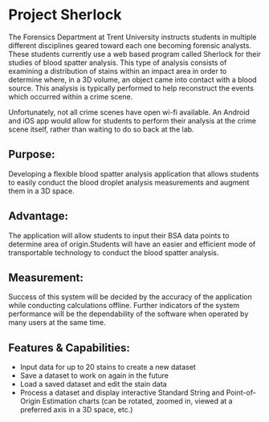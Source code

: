 # Project Sherlock

The Forensics Department at Trent University instructs students in multiple different disciplines geared toward each one becoming forensic analysts. These students currently use a web based program called Sherlock for their studies of blood spatter analysis. This type of analysis consists of examining a distribution of stains within an impact area in order to determine where, in a 3D volume, an object came into contact with a blood source. This analysis is typically performed to help reconstruct the events which occurred within a crime scene. 

Unfortunately, not all crime scenes have open wi-fi available. An Android and iOS app would allow for students to perform their analysis at the crime scene itself, rather than waiting to do so back at the lab. 
## Purpose: 
Developing a flexible blood spatter analysis application that allows students to easily conduct the blood droplet analysis measurements and augment them in a 3D space. 
## Advantage: 
The application will allow students to input their BSA data points to determine area of origin.Students will have an easier and efficient mode of transportable technology to conduct the blood spatter analysis. 
## Measurement: 
Success of this system will be decided by the accuracy of the application while conducting calculations offline. Further indicators of the system performance will be the dependability of the software when operated by many users at the same time.

## Features & Capabilities: 
- Input data for up to 20 stains to create a new dataset
- Save a dataset to work on again in the future
- Load a saved dataset and edit the stain data
- Process a dataset and display interactive Standard String and Point-of-Origin Estimation charts (can be rotated, zoomed in, viewed at a preferred axis in a 3D space, etc.)
